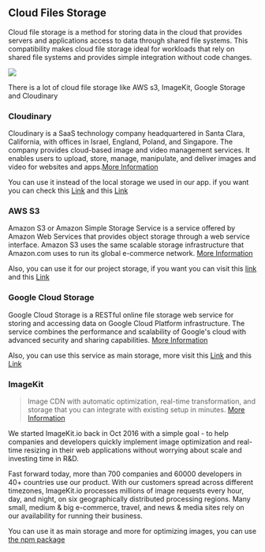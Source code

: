 ## Cloud Files Storage

Cloud file storage is a method for storing data in the cloud that provides servers and applications access to data through shared file systems. This compatibility makes cloud file storage ideal for workloads that rely on shared file systems and provides simple integration without code changes.

![](/images/cloud-file-storage.webp)

There is a lot of cloud file storage like AWS s3, ImageKit, Google Storage and Cloudinary

### Cloudinary
Cloudinary is a SaaS technology company headquartered in Santa Clara, California, with offices in Israel, England, Poland, and Singapore. The company provides cloud-based image and video management services. It enables users to upload, store, manage, manipulate, and deliver images and video for websites and apps.[More Information](https://cloudinary.com/)

You can use it instead of the local storage we used in our app. if you want you can check this [Link](https://www.npmjs.com/package/cloudinary) and this [Link](https://andela.com/insights/how-to-use-cloudinary-and-nodejs-to-upload-multiple-images/)
### AWS S3
Amazon S3 or Amazon Simple Storage Service is a service offered by Amazon Web Services that provides object storage through a web service interface. Amazon S3 uses the same scalable storage infrastructure that Amazon.com uses to run its global e-commerce network. [More Information](https://aws.amazon.com/s3/)

Also, you can use it for our project storage, if you want you can visit this [link](https://www.npmjs.com/package/aws-s3) and this [Link](https://medium.com/m/global-identity?redirectUrl=https%3A%2F%2Flevelup.gitconnected.com%2Ffile-upload-express-mongodb-multer-s3-7fad4dfb3789)

### Google Cloud Storage
Google Cloud Storage is a RESTful online file storage web service for storing and accessing data on Google Cloud Platform infrastructure. The service combines the performance and scalability of Google's cloud with advanced security and sharing capabilities. [More Information](https://cloud.google.com/storage)

Also, you can use this service as main storage, more visit this [Link](https://www.npmjs.com/package/@google-cloud/storage) and this [Link](https://medium.com/awesome-node/upload-images-to-google-cloud-storage-using-multer-in-node-js-in-10-minutes-41eb44ee385d)

### ImageKit
> Image CDN with automatic optimization, real-time transformation, and storage that you can integrate with existing setup in minutes. [More Information](https://imagekit.io/)

We started ImageKit.io back in Oct 2016 with a simple goal - to help companies and developers quickly implement image optimization and real-time resizing in their web applications without worrying about scale and investing time in R&D.

Fast forward today, more than 700 companies and 60000 developers in 40+ countries use our product. With our customers spread across different timezones, ImageKit.io processes millions of image requests every hour, day, and night, on six geographically distributed processing regions. Many small, medium & big e-commerce, travel, and news & media sites rely on our availability for running their business.

You can use it as main storage and more for optimizing images, you can use [the npm package](https://www.npmjs.com/package/imagekit)


